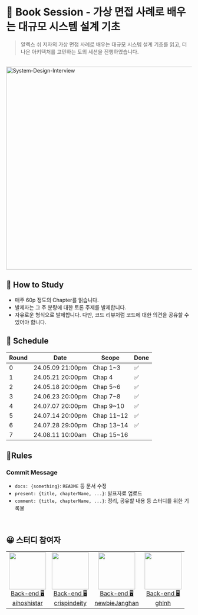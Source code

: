 # 📖 Book Session - 가상 면접 사례로 배우는 대규모 시스템 설계 기초

> 알렉스 쉬 저자의 가상 면접 사례로 배우는 대규모 시스템 설계 기초를 읽고, 더 나은 아키텍처를 고민하는 토의 세션을 진행하였습니다.

<br>
<img src="./.assets/System-Design-Interview-01.jpg" alt="System-Design-Interview" width="550">
</br>

## 🙌 How to Study

- 매주 60p 정도의 Chapter를 읽습니다.
- 발제자는 그 주 분량에 대한 토론 주제를 발제합니다.
- 자유로운 형식으로 발제합니다. 다만, 코드 리뷰처럼 코드에 대한 의견을 공유할 수 있어야 합니다.

## 📆 Schedule

| Round | Date             | Scope      | Done |
|-------|------------------|------------|------|
| 0     | 24.05.09 21:00pm | Chap 1~3   | ✅    |
| 1     | 24.05.21 20:00pm | Chap 4     | ✅    |
| 2     | 24.05.18 20:00pm | Chap 5~6   | ✅    |
| 3     | 24.06.23 20:00pm | Chap 7~8   | ✅    |
| 4     | 24.07.07 20:00pm | Chap 9~10  | ✅    |
| 5     | 24.07.14 20:00pm | Chap 11~12 | ✅    |
| 6     | 24.07.28 29:00pm | Chap 13~14 | ✅    |
| 7     | 24.08.11 10:00am | Chap 15~16 |      |

## 🚦Rules

### Commit Message

- `docs: {something}`: `README` 등 문서 수정
- `present: {title, chapterName, ...}`: 발표자료 업로드
- `comment: {title, chapterName, ...}`: 정리, 공유할 내용 등 스터디를 위한 기록물

<br>

## 😀 스터디 참여자

<table>

<tr>
  <td align=center>
  <a href="https://github.com/aihoshistar">
  <img src="https://avatars.githubusercontent.com/u/45850400?v=4" width="100px"  />
  <br/>
  Back-end 🖥
  <br/>
  aihoshistar
  </a>
  </td>

  <td align=center>
  <a href="https://github.com/crispindeity">
  <img src="https://avatars.githubusercontent.com/u/78953393?v=4" width="100px"  />
  <br/>
  Back-end 🖥
  <br/>
  crispindeity
  </a>
  </td>

  <td align=center>
  <a href="https://github.com/newbieJanghan">
  <img src="https://avatars.githubusercontent.com/u/102276240?v=4" width="100px"  />
  <br/>
  Back-end 🖥
  <br/>
  newbieJanghan
  </a>
  </td>

  <td align=center>
  <a href="https://github.com/ghlnh">
  <img src="https://avatars.githubusercontent.com/u/110441894?v=4" width="100px"  />
  <br/>
  Back-end 🖥
  <br/>
  ghlnh
  </a>
  </td>
</tr>


</table>

</br>

